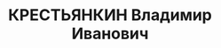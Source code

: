 ---
title: КРЕСТЬЯНКИН Владимир Иванович
description: "Род. в 1902, г.Орел, русский, член ВКП(б) с 1919, в органах НКВД с 1920.\
  \ \n  Звание: 25.12.1935 - капитан ГБ, 13.02.1937 - майор ГБ. \n  Награды: 26.05.1933\
  \ - знак «Почетный работник ВЧК—ОГПУ (XV)». \n  нач. СПО и зам. нач. УНКВД Красноярского\
  \ края, уволен 19.08.1937. \n  Арестован 20.06.1937. Осужден в особом порядке, ВМН.\
  \ Расстрелян 15.11.1937, Москва."
---